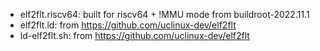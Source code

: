 
* elf2flt.riscv64: built for riscv64 + !MMU mode from buildroot-2022.11.1
* elf2flt.ld: from https://github.com/uclinux-dev/elf2flt
* ld-elf2flt.sh: from https://github.com/uclinux-dev/elf2flt
